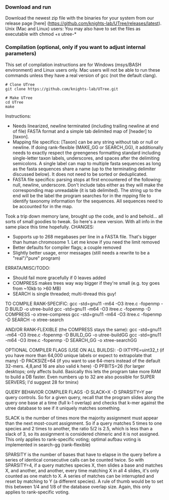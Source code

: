 ### Download and run
Download the newest zip file with the binaries for your system from our release page [here] (https://github.com/knights-lab/UTree/releases/latest). Unix (Mac and Linux) users: You may also have to set the files as executable with chmod +x utree-*

### Compilation (optional, only if you want to adjust internal parameters)

This set of compilation instructions are for Windows (msys/BASH environment) and Linux users only. Mac users will not be able to run these commands unless they have a real version of gcc (not the default clang). 

```
# Clone UTree
git clone https://github.com/knights-lab/UTree.git

# Make UTree
cd UTree
make
```

Instructions:
- Needs linearized, newline terminated (including trailing newline at end of file) FASTA format and a simple tab delimited map of [header] to [taxon].
- Mapping file specifics: [Taxon] can be any string without tab or null or newline. If doing rank-flexible (MAKE_GG or SEARCH_GG), it additionally needs to exactly respect the greengenes formatting standard including single-letter taxon labels, underscores, and spaces after the delimiting semicolons. A single label can map to multiple fasta sequences as long as the fasta sequences share a name (up to the terminating delimiter discussed below). It does not need to be sorted or deduplicated.
- FASTA file specifics: parsing stops at first encountered of the following: null, newline, underscore. Don't include tabs either as they will make the corresponding map unreadable (it is tab delimited). The string up to the end will be the label the program searches for in the mpping file to identify taxonomy information for the sequences. All sequences need to be accounted for in the map.

Took a trip down memory lane, brought up the code, and lo and behold... all sorts of small goodies to tweak. So here's a new version. With all info in the same place this time hopefully.
CHANGES:
- Supports up to 268 megabases per line in a FASTA file. That's bigger than human chromosome 1. Let me know if you need the limit removed
- Better defaults for compiler flags; a couple removed
- Slightly better usage, error messages (still needs a rewrite to be a "real"/"pure" program)

ERRATA/MISC/TODO:
- Should fail more gracefully if 0 leaves added
- COMPRESS makes trees way way bigger if they're small (e.g. toy goes from ~10kb to >60 MB)
- SEARCH is single threaded; multi-thread this guy!

TO COMPILE RANK-SPECIFIC:
gcc -std=gnu11 -m64 -O3 itree.c -fopenmp -D BUILD -o utree-build
gcc -std=gnu11 -m64 -O3 itree.c -fopenmp -D COMPRESS -o xtree-compress
gcc -std=gnu11 -m64 -O3 itree.c -fopenmp -D SEARCH -o xtree-search

AND/OR RANK-FLEXIBLE (the COMPRESS stays the same):
gcc -std=gnu11 -m64 -O3 itree.c -fopenmp -D BUILD_GG -o utree-buildGG
gcc -std=gnu11 -m64 -O3 itree.c -fopenmp -D SEARCH_GG -o xtree-searchGG

OPTIONAL COMPILER FLAGS (USE ON ALL BUILDS):
-D IXTYPE=uint32_t (if you have more than 64,000 unique labels or expect to extrapolate that many)
-D PACKSIZE=64 (if you want to use 64-mers instead of the default 32-mers. 4,8,and 16 are also valid k here)
-D PFBITS=26 (for larger desktops; only affects build. Basically this lets the program take more RAM to build a DB faster. Even numbers up to 32 are also possible for SUPER SERVERS; I'd suggest 28 for tminx)

QUERY BEHAVIOR COMPILER FLAGS
-D SLACK=X
-D SPARSITY=Y
per query controls.
So for a given query, recall that the program slides along the query one base at a time (full k-1 overlap) and checks that k-mer against the utree database to see if it uniquely matches something. 

SLACK is the number of times more the majority assignment must appear than the next most-count assignment.
So if a query matches 5 times to one species and 2 times to another, the ratio 5/2 is 2.5, which is less than a slack of 3, so its assignment is considered chimeric and it is not assigned. This only applies to rank-specific voting; optimal aufbau voting is implemented in search-gg (rank-flexible)

SPARSITY is the number of bases that have to elapse in the query before a series of identical consecutive calls can be counted twice.
So with SPARSITY=4, if a query matches species X, then slides a base and matches X, and another, and another, every time matching X in all 4 slides, it's only counted as one match to X. A series of matches can be interrupted and reset by matching to Y (a different species). A rule of thumb would be to set this between 1/4 and 1/8 of the database overlap size. Again, this only applies to rank-specific voting.
